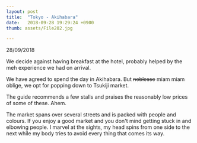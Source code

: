```yaml
---
layout: post
title:  "Tokyo - Akihabara"
date:   2018-09-28 19:29:24 +0900
thumb: assets/File202.jpg

---
```


28/09/2018

We decide against having breakfast at the hotel, probably helped by the meh experience we had on arrival.

We have agreed to spend the day in Akihabara.
But ~~noblesse~~ miam miam oblige, we opt for popping down to Tsukiji market.

The guide recommends a few stalls and praises the reasonably low prices of some of these.
Ahem.

The market spans over several streets and is packed with people and colours.
If you enjoy a good market and you don't mind getting stuck in and elbowing people.
I marvel at the sights, my head spins from one side to the next while my body tries to avoid every thing that comes its way.

